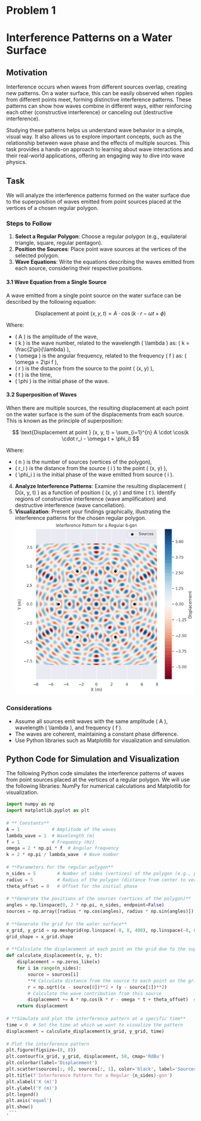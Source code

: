 # Problem 1
# Interference Patterns on a Water Surface

## Motivation

Interference occurs when waves from different sources overlap, creating new patterns. On a water surface, this can be easily observed when ripples from different points meet, forming distinctive interference patterns. These patterns can show how waves combine in different ways, either reinforcing each other (constructive interference) or canceling out (destructive interference).

Studying these patterns helps us understand wave behavior in a simple, visual way. It also allows us to explore important concepts, such as the relationship between wave phase and the effects of multiple sources. This task provides a hands-on approach to learning about wave interactions and their real-world applications, offering an engaging way to dive into wave physics.

## Task

We will analyze the interference patterns formed on the water surface due to the superposition of waves emitted from point sources placed at the vertices of a chosen regular polygon.

### Steps to Follow

1. **Select a Regular Polygon**: Choose a regular polygon (e.g., equilateral triangle, square, regular pentagon).
2. **Position the Sources**: Place point wave sources at the vertices of the selected polygon.
3. **Wave Equations**: Write the equations describing the waves emitted from each source, considering their respective positions.

#### 3.1 Wave Equation from a Single Source

A wave emitted from a single point source on the water surface can be described by the following equation:

$$
\text{Displacement at point } (x, y, t) = A \cdot \cos(k \cdot r - \omega t + \phi)
$$

Where:
- \( A \) is the amplitude of the wave,
- \( k \) is the wave number, related to the wavelength \( \lambda \) as: \( k = \frac{2\pi}{\lambda} \),
- \( \omega \) is the angular frequency, related to the frequency \( f \) as: \( \omega = 2\pi f \),
- \( r \) is the distance from the source to the point \( (x, y) \),
- \( t \) is the time,
- \( \phi \) is the initial phase of the wave.

#### 3.2 Superposition of Waves

When there are multiple sources, the resulting displacement at each point on the water surface is the sum of the displacements from each source. This is known as the principle of superposition:

$$
\text{Displacement at point } (x, y, t) = \sum_{i=1}^{n} A \cdot \cos(k \cdot r_i - \omega t + \phi_i)
$$

Where:
- \( n \) is the number of sources (vertices of the polygon),
- \( r_i \) is the distance from the source \( i \) to the point \( (x, y) \),
- \( \phi_i \) is the initial phase of the wave emitted from source \( i \).

4. **Analyze Interference Patterns**: Examine the resulting displacement \( D(x, y, t) \) as a function of position \( (x, y) \) and time \( t \). Identify regions of constructive interference (wave amplification) and destructive interference (wave cancellation).
5. **Visualization**: Present your findings graphically, illustrating the interference patterns for the chosen regular polygon.
![alt text](image.png)
### Considerations

- Assume all sources emit waves with the same amplitude \( A \), wavelength \( \lambda \), and frequency \( f \).
- The waves are coherent, maintaining a constant phase difference.
- Use Python libraries such as Matplotlib for visualization and simulation.

## Python Code for Simulation and Visualization

The following Python code simulates the interference patterns of waves from point sources placed at the vertices of a regular polygon. We will use the following libraries: NumPy for numerical calculations and Matplotlib for visualization.

```python
import numpy as np
import matplotlib.pyplot as plt

# ** Constants**
A = 1            # Amplitude of the waves
lambda_wave = 1  # Wavelength (m)
f = 1            # Frequency (Hz)
omega = 2 * np.pi * f  # Angular frequency
k = 2 * np.pi / lambda_wave  # Wave number

# **Parameters for the regular polygon**
n_sides = 5        # Number of sides (vertices) of the polygon (e.g., pentagon)
radius = 5         # Radius of the polygon (distance from center to vertices)
theta_offset = 0   # Offset for the initial phase

# **Generate the positions of the sources (vertices of the polygon)**
angles = np.linspace(0, 2 * np.pi, n_sides, endpoint=False)
sources = np.array([radius * np.cos(angles), radius * np.sin(angles)]).T

# **Generate the grid for the water surface**
x_grid, y_grid = np.meshgrid(np.linspace(-8, 8, 400), np.linspace(-8, 8, 400))
grid_shape = x_grid.shape

# **Calculate the displacement at each point on the grid due to the superposition of waves**
def calculate_displacement(x, y, t):
    displacement = np.zeros_like(x)
    for i in range(n_sides):
        source = sources[i]
        **# Calculate distance from the source to each point on the grid**
        r = np.sqrt((x - source[0])**2 + (y - source[1])**2)
        # Calculate the wave contribution from this source
        displacement += A * np.cos(k * r - omega * t + theta_offset)  # Superposition of waves
    return displacement

# **Simulate and plot the interference pattern at a specific time**
time = 0  # Set the time at which we want to visualize the pattern
displacement = calculate_displacement(x_grid, y_grid, time)

# Plot the interference pattern
plt.figure(figsize=(8, 8))
plt.contourf(x_grid, y_grid, displacement, 50, cmap='RdBu')
plt.colorbar(label='Displacement')
plt.scatter(sources[:, 0], sources[:, 1], color='black', label='Sources', zorder=5)
plt.title(f'Interference Pattern for a Regular {n_sides}-gon')
plt.xlabel('X (m)')
plt.ylabel('Y (m)')
plt.legend()
plt.axis('equal')
plt.show()
.```
